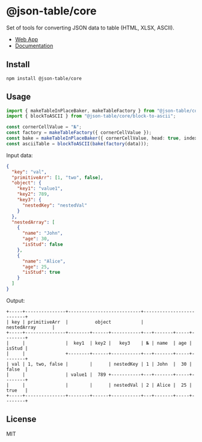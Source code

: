 # @json-table/core

Set of tools for converting JSON data to table (HTML, XLSX, ASCII).

- [Web App](https://x0k.github.io/json-table/)
- [Documentation](https://x0k.github.io/json-table/docs/)

## Install

```shell
npm install @json-table/core
```

## Usage

```typescript
import { makeTableInPlaceBaker, makeTableFactory } from "@json-table/core/json-to-table";
import { blockToASCII } from "@json-table/core/block-to-ascii";

const cornerCellValue = "№";
const factory = makeTableFactory({ cornerCellValue });
const bake = makeTableInPlaceBaker({ cornerCellValue, head: true, indexes: true });
const asciiTable = blockToASCII(bake(factory(data)));
```

Input data:

```json
{
  "key": "val",
  "primitiveArr": [1, "two", false],
  "object": {
    "key1": "value1",
    "key2": 789,
    "key3": {
      "nestedKey": "nestedVal"
    }
  },
  "nestedArray": [
    {
      "name": "John",
      "age": 30,
      "isStud": false
    },
    {
      "name": "Alice",
      "age": 25,
      "isStud": true
    }
  ]
}
```

Output:

```
+-----+---------------+---------------------------+--------------------------+
| key | primitiveArr  |          object           |         nestedArray      |
+-----+---------------+--------+------+-----------+---+-------+-----+--------+
|     |               |  key1  | key2 |   key3    | № | name  | age | isStud |
|     |               +--------+------+-----------+---+-------+-----+--------+
| val | 1, two, false |        |      | nestedKey | 1 | John  |  30 | false  |
|     |               | value1 |  789 +-----------+---+-------+-----+--------+
|     |               |        |      | nestedVal | 2 | Alice |  25 | true   |
+-----+---------------+--------+------+-----------+---+-------+-----+--------+
```

## License

MIT

